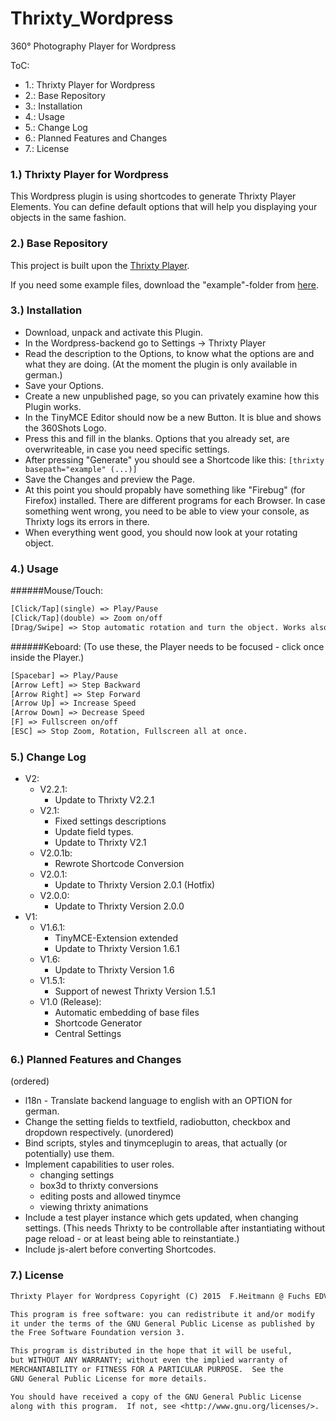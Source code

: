 # Thrixty_Wordpress
360° Photography Player for Wordpress

ToC:
* 1.: Thrixty Player for Wordpress
* 2.: Base Repository
* 3.: Installation
* 4.: Usage
* 5.: Change Log
* 6.: Planned Features and Changes
* 7.: License

### 1.) Thrixty Player for Wordpress
This Wordpress plugin is using shortcodes to generate Thrixty Player Elements.
You can define default options that will help you displaying your objects in the same fashion.

### 2.) Base Repository
This project is built upon the [Thrixty Player](https://github.com/FuchsEDV/Thrixty).

If you need some example files, download the "example"-folder from [here](https://github.com/FuchsEDV/Thrixty_Example).

### 3.) Installation
* Download, unpack and activate this Plugin.
* In the Wordpress-backend go to Settings -> Thrixty Player
* Read the description to the Options, to know what the options are and what they are doing. (At the moment the plugin is only available in german.)
* Save your Options.
* Create a new unpublished page, so you can privately examine how this Plugin works.
* In the TinyMCE Editor should now be a new Button. It is blue and shows the 360Shots Logo.
* Press this and fill in the blanks. Options that you already set, are overwriteable, in case you need specific settings.
* After pressing "Generate" you should see a Shortcode like this: `[thrixty basepath="example" (...)]`
* Save the Changes and preview the Page.
* At this point you should propably have something like "Firebug" (for Firefox) installed. There are different programs for each Browser. In case something went wrong, you need to be able to view your console, as Thrixty logs its errors in there.
* When everything went good, you should now look at your rotating object.

### 4.) Usage
######Mouse/Touch:
```txt
[Click/Tap](single) => Play/Pause
[Click/Tap](double) => Zoom on/off
[Drag/Swipe] => Stop automatic rotation and turn the object. Works also in Zoom mode.
```
######Keboard:
(To use these, the Player needs to be focused - click once inside the Player.)
```txt
[Spacebar] => Play/Pause
[Arrow Left] => Step Backward
[Arrow Right] => Step Forward
[Arrow Up] => Increase Speed
[Arrow Down] => Decrease Speed
[F] => Fullscreen on/off
[ESC] => Stop Zoom, Rotation, Fullscreen all at once.
```

### 5.) Change Log
* V2:
	* V2.2.1:
		* Update to Thrixty V2.2.1
	* V2.1:
		* Fixed settings descriptions
		* Update field types.
		* Update to Thrixty V2.1
	* V2.0.1b:
		* Rewrote Shortcode Conversion
	* V2.0.1:
		* Update to Thrixty Version 2.0.1 (Hotfix)
	* V2.0.0:
		* Update to Thrixty Version 2.0.0
* V1:
	* V1.6.1:
		* TinyMCE-Extension extended
		* Update to Thrixty Version 1.6.1
	* V1.6:
		* Update to Thrixty Version 1.6
	* V1.5.1:
		* Support of newest Thrixty Version 1.5.1
	* V1.0 (Release):
		* Automatic embedding of base files
		* Shortcode Generator
		* Central Settings

### 6.) Planned Features and Changes
(ordered)
* l18n - Translate backend language to english with an OPTION for german.
* Change the setting fields to textfield, radiobutton, checkbox and dropdown respectively.
(unordered)
* Bind scripts, styles and tinymceplugin to areas, that actually (or potentially) use them.
* Implement capabilities to user roles.
	* changing settings
	* box3d to thrixty conversions
	* editing posts and allowed tinymce
	* viewing thrixty animations
* Include a test player instance which gets updated, when changing settings. (This needs Thrixty to be controllable after instantiating without page reload - or at least being able to reinstantiate.)
* Include js-alert before converting Shortcodes.

### 7.) License
```txt
Thrixty Player for Wordpress Copyright (C) 2015  F.Heitmann @ Fuchs EDV GmbH for 360Shots

This program is free software: you can redistribute it and/or modify
it under the terms of the GNU General Public License as published by
the Free Software Foundation version 3.

This program is distributed in the hope that it will be useful,
but WITHOUT ANY WARRANTY; without even the implied warranty of
MERCHANTABILITY or FITNESS FOR A PARTICULAR PURPOSE.  See the
GNU General Public License for more details.

You should have received a copy of the GNU General Public License
along with this program.  If not, see <http://www.gnu.org/licenses/>.
```
